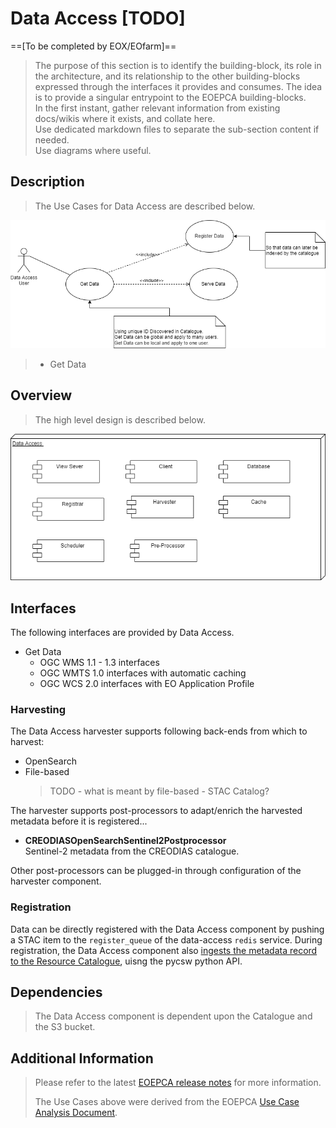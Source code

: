 # Data Access [TODO]

==[To be completed by EOX/EOfarm]==

> The purpose of this section is to identify the building-block, its role in the architecture, and its relationship to the other building-blocks expressed through the interfaces it provides and consumes. The idea is to provide a singular entrypoint to the EOEPCA building-blocks.<br>
> In the first instant, gather relevant information from existing docs/wikis where it exists, and collate here.<br>
> Use dedicated markdown files to separate the sub-section content if needed.<br>
> Use diagrams where useful.

## Description

> The Use Cases for Data Access are described below.

![EOEPCA Resource Catalogue Use Cases](../../img/resources/EOEPCA-Resource-Data-Access-Use-Cases.drawio.png)

> * Get Data 


## Overview

> The high level design is described below.

![EOEPCA Resource Catalogue Use Cases](../../img/resources/EOEPCA-Resource-Data-Access-Deployment-Diagram.drawio.png)


## Interfaces

The following interfaces are provided by Data Access.

* Get Data
    * OGC WMS 1.1 - 1.3 interfaces
    * OGC WMTS 1.0 interfaces with automatic caching
    * OGC WCS 2.0 interfaces with EO Application Profile

### Harvesting

The Data Access harvester supports following back-ends from which to harvest:

* OpenSearch
* File-based<br>
  > TODO - what is meant by file-based - STAC Catalog?

The harvester supports post-processors to adapt/enrich the harvested metadata before it is registered...

* **CREODIASOpenSearchSentinel2Postprocessor**<br>
  Sentinel-2 metadata from the CREODIAS catalogue.

Other post-processors can be plugged-in through configuration of the harvester component.

### Registration

Data can be directly registered with the Data Access component by pushing a STAC item to the `register_queue` of the data-access `redis` service. During registration, the Data Access component also [ingests the metadata record to the Resource Catalogue](catalogue.md#ingestion-interfaces), uisng the pycsw python API.

## Dependencies

> The Data Access component is dependent upon the Catalogue and the S3 bucket.

## Additional Information

> Please refer to the latest <a href="https://github.com/EOEPCA/eoepca/tree/develop/release-notes">EOEPCA release notes</a> for more information. 
> 
> The Use Cases above were derived from the EOEPCA <a href="https://eoepca.github.io">Use Case Analysis Document</a>.
